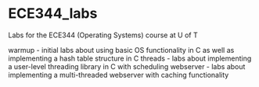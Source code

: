 # ECE344_labs
Labs for the ECE344 (Operating Systems) course at U of T

warmup - initial labs about using basic OS functionality in C as well as implementing a hash table structure in C
threads - labs about implementing a user-level threading library in C with scheduling
webserver - labs about implementing a multi-threaded webserver with caching functionality
